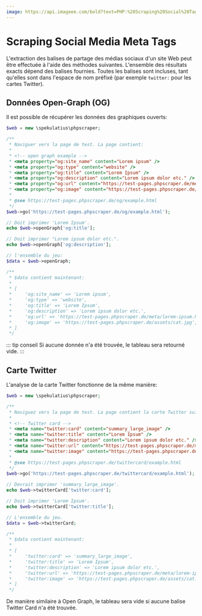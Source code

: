 ```yaml
---
image: https://api.imageee.com/bold?text=PHP:%20Scraping%20Social%20Tags&bg_image=https://images.unsplash.com/photo-1542762933-ab3502717ce7
---
```


# Scraping Social Media Meta Tags

L'extraction des balises de partage des médias sociaux d'un site Web peut être effectuée à l'aide des méthodes suivantes. L'ensemble des résultats exacts dépend des balises fournies. Toutes les balises sont incluses, tant qu'elles sont dans l'espace de nom préfixé (par exemple `twitter:` pour les cartes Twitter).


## Données Open-Graph (OG)

Il est possible de récupérer les données des graphiques ouverts:

```php
$web = new \spekulatius\phpscraper;

/**
 * Naviguer vers la page de test. La page contient:
 *
 * <!-- open graph example -->
 * <meta property="og:site_name" content="Lorem ipsum" />
 * <meta property="og:type" content="website" />
 * <meta property="og:title" content="Lorem Ipsum" />
 * <meta property="og:description" content="Lorem ipsum dolor etc." />
 * <meta property="og:url" content="https://test-pages.phpscraper.de/meta/lorem-ipsum.html" />
 * <meta property="og:image" content="https://test-pages.phpscraper.de/assets/cat.jpg" />
 *
 * @see https://test-pages.phpscraper.de/og/example.html
 */
$web->go('https://test-pages.phpscraper.de/og/example.html');

// Doit imprimer 'Lorem Ipsum'.
echo $web->openGraph['og:title'];

// Doit imprimer "Lorem ipsum dolor etc.".
echo $web->openGraph['og:description'];

// l'ensemble du jeu:
$data = $web->openGraph;

/**
 * $data contient maintenant:
 *
 * [
 *     'og:site_name' => 'Lorem ipsum',
 *     'og:type' => 'website',
 *     'og:title' => 'Lorem Ipsum',
 *     'og:description' => 'Lorem ipsum dolor etc.',
 *     'og:url' => 'https://test-pages.phpscraper.de/meta/lorem-ipsum.html',
 *     'og:image' => 'https://test-pages.phpscraper.de/assets/cat.jpg',
 * ]
 */
```

::: tip conseil
Si aucune donnée n'a été trouvée, le tableau sera retourné vide.
:::


## Carte Twitter

L'analyse de la carte Twitter fonctionne de la même manière:

```php
$web = new \spekulatius\phpscraper;

/**
 * Naviguez vers la page de test. La page contient la carte Twitter suivante:
 *
 * <!-- Twitter card -->
 * <meta name="twitter:card" content="summary_large_image" />
 * <meta name="twitter:title" content="Lorem Ipsum" />
 * <meta name="twitter:description" content="Lorem ipsum dolor etc." />
 * <meta name="twitter:url" content="https://test-pages.phpscraper.de/meta/lorem-ipsum.html" />
 * <meta name="twitter:image" content="https://test-pages.phpscraper.de/assets/cat.jpg" />
 *
 * @see https://test-pages.phpscraper.de/twittercard/example.html
 */
$web->go('https://test-pages.phpscraper.de/twittercard/example.html');

// Devrait imprimer 'summary_large_image'.
echo $web->twitterCard['twitter:card'];

// Doit imprimer 'Lorem Ipsum'.
echo $web->twitterCard['twitter:title'];

// L'ensemble du jeu.
$data = $web->twitterCard;

/**
 * $data contient maintenant:
 *
 * [
 *     'twitter:card' => 'summary_large_image',
 *     'twitter:title' => 'Lorem Ipsum',
 *     'twitter:description' => 'Lorem ipsum dolor etc.',
 *     'twitter:url' => 'https://test-pages.phpscraper.de/meta/lorem-ipsum.html',
 *     'twitter:image' => 'https://test-pages.phpscraper.de/assets/cat.jpg',
 * ]
 */
```

De manière similaire à Open Graph, le tableau sera vide si aucune balise Twitter Card n'a été trouvée.
